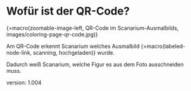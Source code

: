 # Wofür ist der QR-Code?

{=macro(zoomable-image-left, QR-Code im Scanarium-Ausmalbilds, images/coloring-page-qr-code.jpg)}

Am QR-Code erkennt Scanarium welches Ausmalbild {=macro(labeled-node-link, scanning, hochgeladen)} wurde.

Dadurch weiß Scanarium, welche Figur es aus dem Foto ausschneiden muss.


version: 1.004
